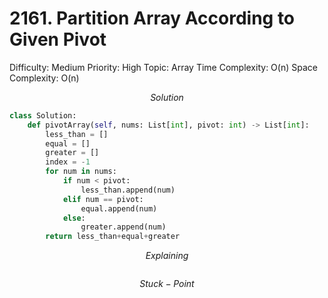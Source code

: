 # 2161. Partition Array According to Given Pivot

Difficulty: Medium
Priority: High
Topic: Array
Time Complexity: O(n)
Space Complexity: O(n)

$$
Solution
$$

```python
class Solution:
    def pivotArray(self, nums: List[int], pivot: int) -> List[int]:
        less_than = []
        equal = []
        greater = []
        index = -1
        for num in nums:
            if num < pivot:
                less_than.append(num)
            elif num == pivot:
                equal.append(num)
            else:
                greater.append(num)
        return less_than+equal+greater
```

$$
Explaining
$$

```

```

$$
Stuck-Point
$$

```

```